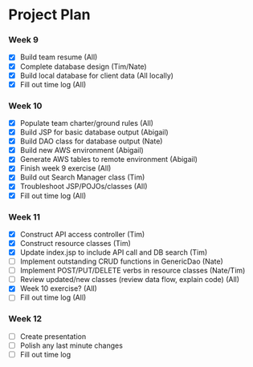 # Project Plan

### Week 9
- [x] Build team resume (All)
- [x] Complete database design (Tim/Nate)
- [x] Build local database for client data (All locally)
- [x] Fill out time log (All)

### Week 10
- [x] Populate team charter/ground rules (All)
- [x] Build JSP for basic database output (Abigail)
- [x] Build DAO class for database output (Nate)
- [x] Build new AWS environment (Abigail)
- [x] Generate AWS tables to remote environment (Abigail)
- [x] Finish week 9 exercise (All)
- [x] Build out Search Manager class (Tim)
- [x] Troubleshoot JSP/POJOs/classes (All)
- [x] Fill out time log (All)

### Week 11
- [x] Construct API access controller (Tim)
- [x] Construct resource classes (Tim)
- [x] Update index.jsp to include API call and DB search (Tim)
- [ ] Implement outstanding CRUD functions in GenericDao (Nate)
- [ ] Implement POST/PUT/DELETE verbs in resource classes (Nate/Tim)
- [ ] Review updated/new classes (review data flow, explain code) (All)
- [x] Week 10 exercise? (All)
- [ ] Fill out time log (All)

### Week 12
- [ ] Create presentation
- [ ] Polish any last minute changes
- [ ] Fill out time log